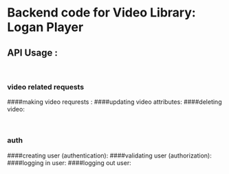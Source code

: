 # Backend code for Video Library: Logan Player

## API Usage :

<br />

### video related requests

####making video requrests : 
####updating video attributes:
####deleting video: 

<br />

### auth

####creating user (authentication):
####validating user (authorization):
####logging in user: 
####logging out user: 

<br />
